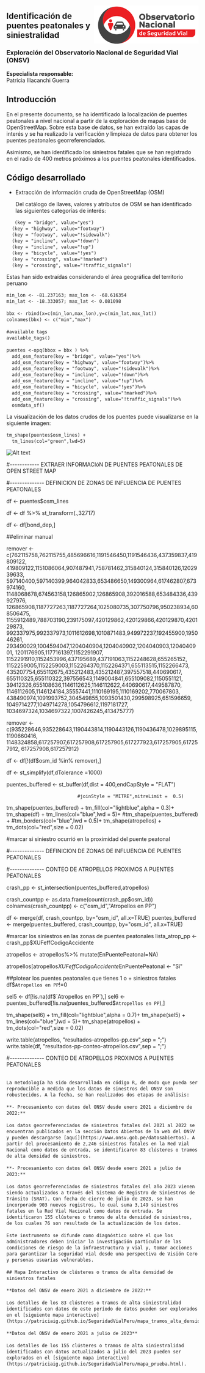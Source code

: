 <a href="https://www.onsv.gob.pe/"><img align="right" height="100" src="index_images/logo-onsv.png" float="right" link> </a>


## Identificación de puentes peatonales y siniestralidad

### Exploración del Observatorio Nacional de Seguridad Vial (ONSV)

**Especialista responsable:** <br />
Patricia Illacanchi Guerra

## Introducción
En el presente documento, se ha identificado la localización de puentes peatonales a nivel nacional a partir de la exploración de mapas base de OpenStreetMap. Sobre esta base de datos, se han extraído las capas de interés y se ha realizado la verificación y limpieza de datos para obtener los puentes peatonales georreferenciados.

Asimismo, se han identificado los siniestros fatales que se han registrado en el radio de 400 metros próximos a los puentes peatonales identificados.

## Código desarrollado

- Extracción de información cruda de OpenStreetMap (OSM)

  Del catálogo de llaves, valores y atributos de OSM se han identificado las siguientes categorías de interés:
    
```
   (key = "bridge", value="yes")
  (key = "highway", value="footway")
  (key = "footway", value="!sidewalk")
  (key = "incline", value="!down")
  (key = "incline", value="!up")
  (key = "bicycle", value="!yes")
  (key = "crossing", value="!marked")
  (key = "crossing", value="!traffic_signals")
```

  Estas han sido extraídas considerando el área geográfica del territorio peruano
  
```
min_lon <- -81.237163; max_lon <- -68.616354
min_lat <- -18.333057; max_lat <- 0.081098

bbx <- rbind(x=c(min_lon,max_lon),y=c(min_lat,max_lat))
colnames(bbx) <- c("min","max")

#available tags
available_tags()

puentes <-opq(bbox = bbx ) %>%
  add_osm_feature(key = "bridge", value="yes")%>%
  add_osm_feature(key = "highway", value="footway")%>%
  add_osm_feature(key = "footway", value="!sidewalk")%>%
  add_osm_feature(key = "incline", value="!down")%>%
  add_osm_feature(key = "incline", value="!up")%>%
  add_osm_feature(key = "bicycle", value="!yes")%>%
  add_osm_feature(key = "crossing", value="!marked")%>%
  add_osm_feature(key = "crossing", value="!traffic_signals")%>%
  osmdata_sf()

```
  La visualización de los datos crudos de los puentes puede visualizarse en la siguiente imagen:
  
```
tm_shape(puentes$osm_lines) + 
  tm_lines(col="green",lwd=5)

```
<img title="a title" alt="Alt text" src="/index_images/puente.png.svg">

#------------ EXTRAER INFORMACIóN DE PUENTES PEATONALES DE OPEN STREET MAP


#-------------- DEFINICION DE ZONAS DE INFLUENCIA DE PUENTES PEATONALES

df <- puentes$osm_lines

df <- df %>%
  st_transform(.,32717)

df <- df[bond_dep,]


##eliminar manual 

remover <- c(762115758,762115755,485696616,1191546450,1191546436,437359837,419809122,
  419809122,1151086064,907487941,758781462,315840124,315840126,1202939633,
  597140400,597140399,964042833,653486650,149300964,617462807,673974160,
  1148068678,674563158,126865902,126865908,392016588,653484336,439927976,
  126865908,1187727263,1187727264,1025080735,307750796,950238934,608506475,
  1155912489,788703190,239175097,420129862,420129866,420129870,420129873,
  992337975,992337973,1011612698,1010871483,949972237,192455900,195046261,
  293490029,1004594047,1204040904,1204040902,1204040903,1204040901,
  1201176905,1177161397,1152291907,
             1152291910,1152453996,437195689,437191063,1152248628,655265152,
             1152259005,1152259003,1152264370,1152264371,655113515,1152266473,
             435207754,655112675,435212483,435212487,397557518,440690617,
             655110325,655110322,397556543,1149004841,655109082,1150551121,
             39412326,655108636,1146112625,1146112622,440690617,449587870,
             1146112605,1146124184,35557441,1110169195,1110169202,770067803,
             438490974,1091993752,304549855,1093501430,299598925,651596659,
             1049714277,1049714278,1054796612,1197181727,
             1034697324,1034697322,1007426245,413475777)

remover <- c(935228646,935228643,1190443814,1190443126,1190436478,1029895115,1190660416,
1148324858,617257907,617257908,617257905,617277923,617257905,617257912,
617257908,617257912)


             
df <- df[!(df$osm_id %in% remover),]

df <- st_simplify(df,dTolerance =1000)
 
puentes_buffered <- st_buffer(df,dist = 400,endCapStyle = "FLAT")
                              
                              #joinStyle = "MITRE",mitreLimit =  0.5)

tm_shape(puentes_buffered) + 
  tm_fill(col="lightblue",alpha = 0.3)+
  tm_shape(df) + 
  tm_lines(col="blue",lwd = 5)+
  #tm_shape(puentes_buffered) + 
 #tm_borders(col="blue",lwd = 0.5)+
  tm_shape(atropellos) + 
  tm_dots(col="red",size = 0.02)

#marcar si siniestro ocurrió en la proximidad del puente peatonal

#-------------- DEFINICION DE ZONAS DE INFLUENCIA DE PUENTES PEATONALES



#-------------- CONTEO DE ATROPELLOS PROXIMOS A PUENTES PEATONALES

crash_pp <- st_intersection(puentes_buffered,atropellos)

crash_countpp <-  as.data.frame(count(crash_pp$osm_id))
colnames(crash_countpp) <- c("osm_id","Atropellos en PP")

df <- merge(df, crash_countpp, by="osm_id", all.x=TRUE)
puentes_buffered <-  merge(puentes_buffered, crash_countpp, by="osm_id", all.x=TRUE)

#marcar los siniestros en las zonas de puentes peatonales
lista_atrop_pp <- crash_pp$XUFeffCodigoAccidente

atropellos <- atropellos%>%
  mutate(EnPuentePeatonal=NA)

atropellos[atropellos$XUFeffCodigoAccidente %in% lista_atrop_pp,]$EnPuentePeatonal <- "Sí"

##plotear los puentes peatonales que tienes 1 o + siniestros fatales
df$`Atropellos en PP`!=0

sel5 <- df[!is.na(df$`Atropellos en PP`),]
sel6 <- puentes_buffered[!is.na(puentes_buffered$`Atropellos en PP`),]

  tm_shape(sel6) + 
  tm_fill(col="lightblue",alpha = 0.7)+
  tm_shape(sel5) + 
  tm_lines(col="blue",lwd = 5)+
  tm_shape(atropellos) + 
  tm_dots(col="red",size = 0.02)

write.table(atropellos, "resultados-atropellos-pp.csv",sep = ";")
write.table(df, "resultados-pp-conteo-atropellos.csv",sep = ";")


#-------------- CONTEO DE ATROPELLOS PROXIMOS A PUENTES PEATONALES
```

La metodología ha sido desarrollada en código R, de modo que pueda ser reproducible a medida que los datos de sinestros del ONSV son robustecidos. A la fecha, se han realizados dos etapas de análisis:

**- Procesamiento con datos del ONSV desde enero 2021 a diciembre de 2022:**

Los datos georreferenciados de siniestros fatales del 2021 al 2022 se encuentran publicados en la sección Datos Abiertos de la web del ONSV y pueden descargarse [aquí](https://www.onsv.gob.pe/datosabiertos). A partir del procesamiento de 2,246 siniestros fatales en la Red Vial Nacional como datos de entrada, se identificaron 83 clústeres o tramos de alta densidad de siniestros.

**- Procesamiento con datos del ONSV desde enero 2021 a julio de 2023:**

Los datos georreferenciados de siniestros fatales del año 2023 vienen siendo actualizados a través del Sistema de Registro de Siniestros de Tránsito (SRAT). Con fecha de cierre de julio de 2023, se han incorporado 903 nuevos registros, lo cual suma 3,149 siniestros fatales en la Red Vial Nacional como datos de entrada. Se identificaron 155 clústeres o tramos de alta densidad de siniestros, de los cuales 76 son resultado de la actualización de los datos. 

Este instrumento se difunde como diagnóstico sobre el que los administradores deben iniciar la investigación particular de las condiciones de riesgo de la infraestructura y vial y, tomar acciones para garantizar la seguridad vial desde una perspectiva de Visión Cero y personas usuarias vulnerables.

## Mapa Interactivo de clústeres o tramos de alta densidad de siniestros fatales

**Datos del ONSV de enero 2021 a diciembre de 2022:**

Los detalles de los 83 clústeres o tramos de alta siniestralidad identificados con datos de este período de datos pueden ser explorados en el [siguiente mapa interactivo](https://patriciaig.github.io/SeguridadVialPeru/mapa_tramos_alta_densidad_fatalidades.html).

**Datos del ONSV de enero 2021 a julio de 2023**

Los detalles de los 155 clústeres o tramos de alta siniestralidad identificados con datos actualizados a julio del 2023 pueden ser explorados en el [siguiente mapa interactivo](https://patriciaig.github.io/SeguridadVialPeru/mapa_prueba.html).
